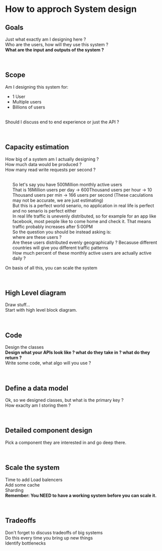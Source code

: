 <h1>How to approch System design</h1>

<h2>Goals</h2>
<p>
Just what exactly am I designing here ? </br>
Who are the users, how will they use this system ?</br>
<b>What are the input and outputs of the system ? </b></br>
</p>
</br>

<h2>Scope</h2>
<p>
Am I designing this system for: </br>
<ul>
<li> 1 User </li>
<li> Multiple users </li>
<li> Billions of users </li>
</ul>
</br>
Should I discuss end to end experience or just the API ? </br>
</p>
</br>

<h2>Capacity estimation</h2>
<p>
How big of a system am I actually designing ?</br>
How much data would be produced ? </br>
How many read write requests per second ? </br>
</br>
<ul>
<content>So let's say you have 500Million monthly active users</content></br>
<content> That is 16Million users per day -> 600Thousand users per hour -> 10 Thousand users per min -> 166 users per second (These caculations may not be accurate, we are just estimating)</content></br>
<content>But this is a perfect world senario, no application in real life is perfect and no senario is perfect either</content></br>
<content>In real life traffic is unevenly distributed, so for example for an app like facebook, most people like to come home and check it. That means traffic probably increases after 5:00PM</content></br>
<content>So the question you should be instead asking is: </content></br>
<content>where are these users ?</content></br>
<content>Are these users distributed evenly geographically ? Becasuse different countries will give you different traffic patterns</content></br>
<content>How much percent of these monthly active users are actually active daily ?</content>
</ul>
On basis of all this, you can scale the system</br>
</p>
</br>

<h2>High Level diagram</h2>
<p>
Draw stuff... </br>
Start with high level block diagram.</br>
</p>
</br>

<h2>Code</h2>
<p>
Design the classes </br>
<b>Design what your APIs look like ? what do they take in ? what do they return ?</b> </br>
Write some code, what algo will you use ?</br>
</p>
</br>

<h2>Define a data model</h2>
<p>
Ok, so we designed classes, but what is the primary key ? </br>
How exaclty am I storing them ? <?br>
</p>
</br>

<h2>Detailed component design</h2>
<p>
Pick a component they are interested in and go deep there. </br>
</p>
</br>

<h2>Scale the system</h2>
<p>
Time to add Load balencers </br>
Add some cache </br>
Sharding </br>
<b> Remember: You NEED to have a working system before you can scale it. </b> </br>
</p>
</br>

<h2>Tradeoffs</h2>
<p>
Don't forget to discuss tradeoffs of big systems</br>
Do this every time you bring up new things </br>
Identify bottlenecks </br>
</p>
